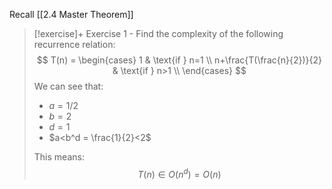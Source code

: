 
Recall [[2.4 Master Theorem]]

> [!exercise]+ Exercise 1 - Find the complexity of the following recurrence relation:
> $$
T(n) =
\begin{cases}
1 & \text{if } n=1 \\
n+\frac{T(\frac{n}{2})}{2} & \text{if } n>1 \\
\end{cases}
> $$
> We can see that:
> - $a=1/2$
> - $b=2$
> - $d=1$
> - $a<b^d = \frac{1}{2}<2$
> 
> This means:
> $$T(n) \in O(n^d) = O(n)$$


